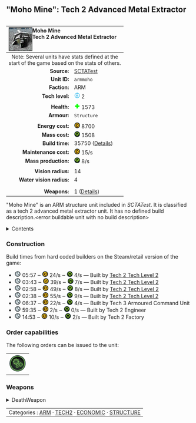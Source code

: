 "Moho Mine": Tech 2 Advanced Metal Extractor
----
<table align="right">
    <thead>
        <tr>
            <th align="left" colspan="2">
                <img align="left" title="Moho Mine unit icon" src="icons/units/ARMMOHO_icon.png" />Moho Mine<br />Tech 2 Advanced Metal Extractor
            </th>
        </tr>
    </thead>
    <tbody>
        <tr><td align="center" colspan="2">Note: Several units have stats defined at the<br />start of the game based on the stats of others.</td></tr>
        <tr>
            <td align="right"><strong>Source:</strong></td>
            <td><a href="SCTATest">SCTATest</a></td>
        </tr>
        <tr>
            <td align="right"><strong>Unit ID:</strong></td>
            <td><code>armmoho</code></td>
        </tr>
        <tr>
            <td align="right"><strong>Faction:</strong></td>
            <td>ARM</td>
        </tr>
        <tr>
            <td align="right"><strong>Tech level:</strong></td>
            <td><img src="icons/T2.png" title="Tech 2" /> 2</td>
        </tr>
        <tr><td align="center" colspan="2"></td></tr>
        <tr>
            <td align="right"><strong>Health:</strong></td>
            <td><img src="icons/health.png" title="Health" /> 1573</td>
        </tr>
        <tr>
            <td align="right"><strong>Armour:</strong></td>
            <td><code>Structure</code></td>
        </tr>
        <tr><td align="center" colspan="2"></td></tr>
        <tr>
            <td align="right"><strong>Energy cost:</strong></td>
            <td><img src="icons/energy.png" title="Energy" /> 8700</td>
        </tr>
        <tr>
            <td align="right"><strong>Mass cost:</strong></td>
            <td><img src="icons/mass.png" title="Mass" /> 1508</td>
        </tr>
        <tr>
            <td align="right"><strong>Build time:</strong></td>
            <td>35750 (<a href="#construction">Details</a>)</td>
        </tr>
        <tr>
            <td align="right"><strong>Maintenance cost:</strong></td>
            <td><img src="icons/energy.png" title="Energy" /> 15/s</td>
        </tr>
        <tr>
            <td align="right"><strong>Mass production:</strong></td>
            <td><img src="icons/mass.png" title="Mass" /> 8/s</td>
        </tr>
        <tr><td align="center" colspan="2"></td></tr>
        <tr>
            <td align="right"><strong>Vision radius:</strong></td>
            <td>14</td>
        </tr>
        <tr>
            <td align="right"><strong>Water vision radius:</strong></td>
            <td>4</td>
        </tr>
        <tr><td align="center" colspan="2"></td></tr>
        <tr><td align="center" colspan="2"></td></tr>
        <tr>
            <td align="right"><strong>Weapons:</strong></td>
            <td>1 (<a href="#weapons">Details</a>)</td>
        </tr>
    </tbody>
</table>

"Moho Mine" is an ARM structure unit included in *SCTATest*.
It is classified as a tech 2 advanced metal extractor unit. It has no defined build description.<error:buildable unit with no build description>

<details>
<summary>Contents</summary>

1. – <a href="#construction">Construction</a>
2. – <a href="#order-capabilities">Order capabilities</a>
3. – <a href="#weapons">Weapons</a>
</details>

### Construction
Build times from hard coded builders on the Steam/retail version of the game:
* <img src="icons/time.png" title="Time" /> 05:57 ‒ <img src="icons/energy.png" title="Energy" /> 24/s ‒ <img src="icons/mass.png" title="Mass" /> 4/s — Built by <a href="ARMACA">Tech 2 Tech Level 2</a>
* <img src="icons/time.png" title="Time" /> 03:43 ‒ <img src="icons/energy.png" title="Energy" /> 39/s ‒ <img src="icons/mass.png" title="Mass" /> 7/s — Built by <a href="ARMACK">Tech 2 Tech Level 2</a>
* <img src="icons/time.png" title="Time" /> 02:58 ‒ <img src="icons/energy.png" title="Energy" /> 49/s ‒ <img src="icons/mass.png" title="Mass" /> 8/s — Built by <a href="ARMACV">Tech 2 Tech Level 2</a>
* <img src="icons/time.png" title="Time" /> 02:38 ‒ <img src="icons/energy.png" title="Energy" /> 55/s ‒ <img src="icons/mass.png" title="Mass" /> 9/s — Built by <a href="ARMACSUB">Tech 2 Tech Level 2</a>
* <img src="icons/time.png" title="Time" /> 06:37 ‒ <img src="icons/energy.png" title="Energy" /> 22/s ‒ <img src="icons/mass.png" title="Mass" /> 4/s — Built by Tech 3 Armoured Command Unit
* <img src="icons/time.png" title="Time" /> 59:35 ‒ <img src="icons/energy.png" title="Energy" /> 2/s ‒ <img src="icons/mass.png" title="Mass" /> 0/s — Built by Tech 2 Engineer
* <img src="icons/time.png" title="Time" /> 14:53 ‒ <img src="icons/energy.png" title="Energy" /> 10/s ‒ <img src="icons/mass.png" title="Mass" /> 2/s — Built by Tech 2 Factory

### Order capabilities
The following orders can be issued to the unit:
<table>
<td><img float="left" src="icons/orders/production.png" title="Production Toggle
Turn the selected units production capabilities on/off" /></td>
</table>

### Weapons
<details>
<summary>DeathWeapon</summary>
<p>
    <table>
        <tr>
            <td align="right"><strong>Damage:</strong></td>
            <td>100</td>
        </tr>
        <tr>
            <td align="right"><strong>Damage radius:</strong></td>
            <td>3</td>
        </tr>
        <tr>
            <td align="right"><strong>Damage type:</strong></td>
            <td><code>Normal</code></td>
        </tr>
        <tr>
            <td align="right"><strong>Flags:</strong></td>
            <td>Damage friendly</td>
        </tr>
    </table>
</p>
</details>


<table align=center>
<td>Categories : <a href="_categories.ARM">ARM</a> · <a href="_categories.TECH2">TECH2</a> · <a href="_categories.ECONOMIC">ECONOMIC</a> · <a href="_categories.STRUCTURE">STRUCTURE</a>

